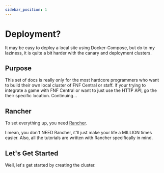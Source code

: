```yaml
---
sidebar_position: 1
---
```


# Deployment?

It may be easy to deploy a local site using Docker-Compose, but do to my laziness, it is quite a bit harder with the canary and deployment clusters.

## Purpose

This set of docs is really only for the most hardcore programmers who want to build their own local cluster of FNF Central or staff. If your trying to integrate a game with FNF Central or want to just use the HTTP API, go the their specific location. Continuing...

## Rancher

To set everything up, you need [Rancher](https://rancher.com/).

I mean, you don't NEED Rancher, it'll just make your life a MILLION times easier. Also, all the tutorials are written with Rancher specifically in mind.

## Let's Get Started

Well, let's get started by creating the cluster.
